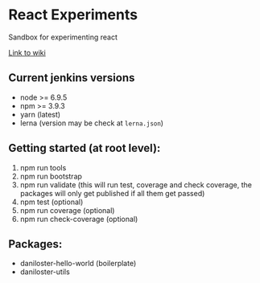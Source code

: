 # React Experiments
Sandbox for experimenting react

[Link to wiki](https://github.com/daniloster/react-experiments/wiki)

## Current jenkins versions
* node >= 6.9.5
* npm >= 3.9.3
* yarn (latest)
* lerna (version may be check at `lerna.json`)

## Getting started (at root level):
1. npm run tools
2. npm run bootstrap
3. npm run validate (this will run test, coverage and check coverage, the packages will only get published if all them get passed)
3. npm test (optional)
4. npm run coverage (optional)
5. npm run check-coverage (optional)


## Packages:
* daniloster-hello-world (boilerplate)
* daniloster-utils


